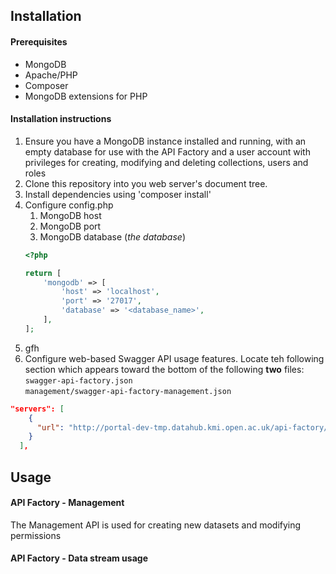 ## Installation

#### Prerequisites

* MongoDB
* Apache/PHP
* Composer
* MongoDB extensions for PHP

#### Installation instructions

1. Ensure you have a MongoDB instance installed and running, with an empty 
database for use with the API Factory and a user account with privileges for 
creating, modifying and deleting collections, users and roles
1. Clone this repository into you web server's document tree.
1. Install dependencies using 'composer install'
1. Configure config.php
    1. MongoDB host
    1. MongoDB port
    1. MongoDB database (*the database*)
    ```php
    <?php
    
    return [
        'mongodb' => [
            'host' => 'localhost',
            'port' => '27017',
            'database' => '<database_name>',
        ],
    ];
    ```
1. gfh  
1. Configure web-based Swagger API usage features. Locate teh following section 
which appears toward the bottom of the following **two** files:  
`swagger-api-factory.json`  
`management/swagger-api-factory-management.json`
```json
"servers": [
    {
      "url": "http://portal-dev-tmp.datahub.kmi.open.ac.uk/api-factory/"
    }
  ],
```
   
## Usage

#### API Factory - Management
The Management API is used for creating new datasets and modifying permissions

#### API Factory - Data stream usage
